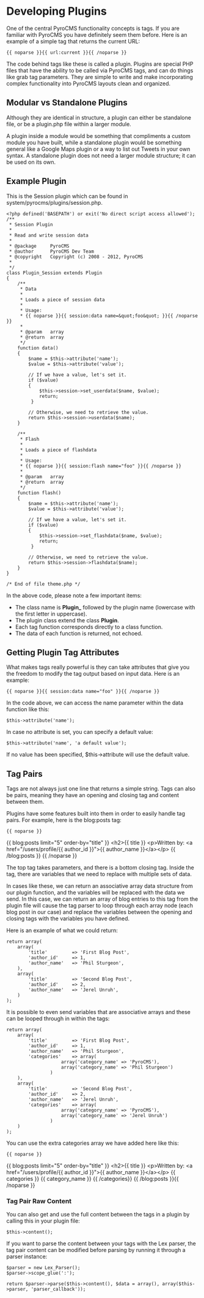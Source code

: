 # Developing Plugins

One of the central PyroCMS functionality concepts is tags. If you are familiar with PyroCMS you have definitely seem them before. Here is an example of a simple tag that returns the current URL:

	{{ noparse }}{{ url:current }}{{ /noparse }}

The code behind tags like these is called a plugin. Plugins are special PHP files that have the ability to be called via PyroCMS tags, and can do things like grab tag parameters. They are simple to write and make incorporating complex functionality into PyroCMS layouts clean and organized.

## Modular vs Standalone Plugins

Although they are identical in structure, a plugin can either be standalone file, or be a <def>plugin.php</def> file within a larger module.

A plugin inside a module would be something that compliments a custom module you have built, while a standalone plugin would be something general like a Google Maps plugin or a way to list out Tweets in your own syntax. A standalone plugin does not need a larger module structure; it can be used on its own.

## Example Plugin

This is the Session plugin which can be found in <def>system/pyrocms/plugins/session.php</def>.

	<?php defined('BASEPATH') or exit('No direct script access allowed');
	/**
	 * Session Plugin
	 *
	 * Read and write session data
	 *
	 * @package		PyroCMS
	 * @author		PyroCMS Dev Team
	 * @copyright	Copyright (c) 2008 - 2012, PyroCMS
	 *
	 */
	class Plugin_Session extends Plugin
	{
		/**
		 * Data
		 *
		 * Loads a piece of session data
		 *
		 * Usage:
		 * {{ noparse }}{{ session:data name=&quot;foo&quot; }}{{ /noparse }}
		 *
		 * @param	array
		 * @return	array
		 */
		function data()
		{
			$name = $this->attribute('name');
			$value = $this->attribute('value');

			// If we have a value, let's set it.
			if ($value)
			{
				$this->session->set_userdata($name, $value);
				return;
			 }

			// Otherwise, we need to retrieve the value.
			return $this->session->userdata($name);
		}

		/**
		 * Flash
		 *
		 * Loads a piece of flashdata
		 *
		 * Usage:
		 * {{ noparse }}{{ session:flash name="foo" }}{{ /noparse }}
		 *
		 * @param	array
		 * @return	array
		 */
		function flash()
		{
			$name = $this->attribute('name');
			$value = $this->attribute('value');

			// If we have a value, let's set it.
			if ($value)
			{
				$this->session->set_flashdata($name, $value);
				return;
			 }

			// Otherwise, we need to retrieve the value.
			return $this->session->flashdata($name);
		}
	}

	/* End of file theme.php */

In the above code, please note a few important items:

* The class name is **Plugin_** followed by the plugin name (lowercase with the first letter in uppercase).
* The plugin class extend the class **Plugin**.
* Each tag function corresponds directly to a class function.
* The data of each function is returned, not echoed.

## Getting Plugin Tag Attributes

What makes tags really powerful is they can take attributes that give you the freedom to modify the tag output based on input data. Here is an example:

	{{ noparse }}{{ session:data name="foo" }}{{ /noparse }}

In the code above, we can access the name parameter within the data function like this:

	$this->attribute('name');

In case no attribute is set, you can specify a default value:

	$this->attribute('name', 'a default value');

If no value has been specified, $this->attribute will use the default value.

## Tag Pairs

Tags are not always just one line that returns a simple string. Tags can also be pairs, meaning they have an opening and closing tag and content between them.

Plugins have some features built into them in order to easily handle tag pairs. For example, here is the blog:posts tag:

    {{ noparse }}
{{ blog:posts limit="5" order-by="title" }}
    &lt;h2>{{ title }}</h2>
    &lt;p>Written by: &lt;a href="/users/profile/{{ author_id }}">{{ author_name }}&lt;/a>&lt;/p>
{{ /blog:posts }}
    {{ /noparse }}

The top tag takes parameters, and there is a bottom closing tag. Inside the tag, there are variables that we need to replace with multiple sets of data.

In cases like these, we can return an associative array data structure from our plugin function, and the variables will be replaced with the data we send. In this case, we can return an array of blog entries to this tag from the plugin file will cause the tag parser to loop through each array node (each blog post in our case) and replace the variables between the opening and closing tags with the variables you have defined.

Here is an example of what we could return:

	return array(
		array(
			'title'			=> 'First Blog Post',
			'author_id'		=> 1,
			'author_name'	=> 'Phil Sturgeon',
		),
		array(
			'title'			=> 'Second Blog Post',
			'author_id'		=> 2,
			'author_name'	=> 'Jerel Unruh',
		)
	);

It is possible to even send variables that are associative arrays and these can be looped through in within the tags:

	return array(
		array(
			'title'			=> 'First Blog Post',
			'author_id'		=> 1,
			'author_name'	=> 'Phil Sturgeon',
			'categories'	=> array(
						array('category_name' => 'PyroCMS'),
						array('category_name' => 'Phil Sturgeon')
					)
		),
		array(
			'title'			=> 'Second Blog Post',
			'author_id'		=> 2,
			'author_name'	=> 'Jerel Unruh',
			'categories'	=> array(
						array('category_name' => 'PyroCMS'),
						array('category_name' => 'Jerel Unruh')
					)
		)
	);

You can use the extra categories array we have added here like this:

    {{ noparse }}
{{ blog:posts limit="5" order-by="title" }}
    &lt;h2>{{ title }}</h2>
    &lt;p>Written by: &lt;a href="/users/profile/{{ author_id }}">{{ author_name }}&lt;/a>&lt;/p>
	{{ categories }}
		{{ category_name }}
	{{ /categories}}
{{ /blog:posts }}{{ /noparse }}

### Tag Pair Raw Content

You can also get and use the full content between the tags in a plugin by calling this in your plugin file:

	$this->content();

If you want to parse the content between your tags with the Lex parser, the tag pair content can be modified before parsing by running it through a parser instance:

	$parser = new Lex_Parser();
	$parser->scope_glue(':');

	return $parser->parse($this->content(), $data = array(), array($this->parser, 'parser_callback'));